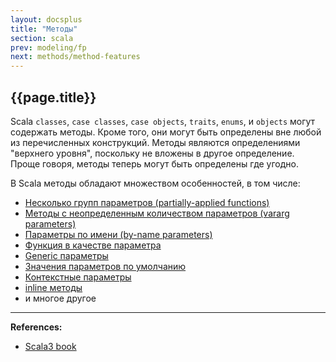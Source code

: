 ```yaml
---
layout: docsplus
title: "Методы"
section: scala
prev: modeling/fp
next: methods/method-features
---
```


## {{page.title}}

Scala `classes`, `case classes`, `case objects`, `traits`, `enums`, и `objects` могут содержать методы.
Кроме того, они могут быть определены вне любой из перечисленных конструкций.
Методы являются определениями "верхнего уровня", поскольку не вложены в другое определение. 
Проще говоря, методы теперь могут быть определены где угодно.

В Scala методы обладают множеством особенностей, в том числе:
- [Несколько групп параметров (partially-applied functions)](@DOC@methods/partially-applied-functions)
- [Методы с неопределенным количеством параметров (vararg parameters)](@DOC@methods/vararg-parameters)
- [Параметры по имени (by-name parameters)](@DOC@methods/by-name-parameter)
- [Функция в качестве параметра](@DOC@functions)
- [Generic параметры](@DOC@methods/generic-parameter)
- [Значения параметров по умолчанию](@DOC@methods/default-parameters)
- [Контекстные параметры](@DOC@abstractions/ca-using)
- [inline методы](@DOC@metaprogramming/inline)
- и многое другое

---

**References:**
- [Scala3 book](https://docs.scala-lang.org/scala3/book/methods-intro.html)
